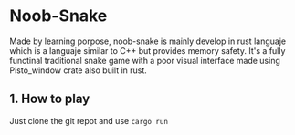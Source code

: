 # Noob-Snake
Made by learning porpose, noob-snake is mainly develop in rust languaje which is a languaje similar to C++ but provides memory safety. 
It's a fully functinal traditional snake game with a poor visual interface made using Pisto_window crate also built in rust. 

## 1. How to play
Just clone the git repot and use ```cargo run```
